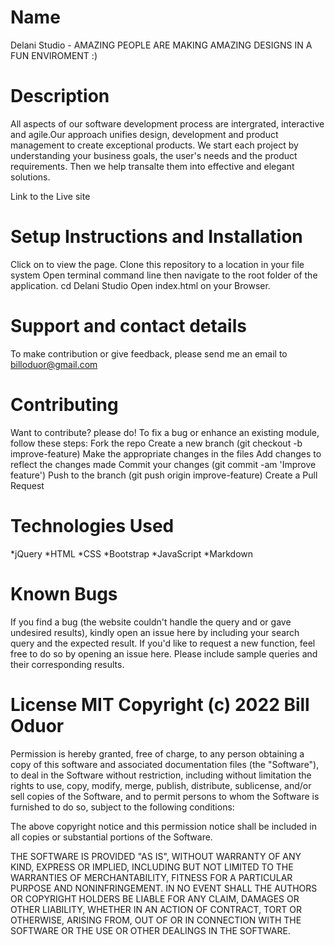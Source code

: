 # Name
Delani Studio - AMAZING PEOPLE ARE MAKING AMAZING DESIGNS IN A FUN ENVIROMENT :)


# Description
All aspects of our software development process are intergrated, interactive  and agile.Our approach unifies design, development and product management to create exceptional products.
We start each project by understanding your business goals, the user's needs and the product requirements. Then we help transalte them into effective and elegant solutions.

Link to the Live site 


# Setup Instructions and Installation 
Click on  to view the page. 
Clone this repository to a location in your file system Open terminal command line then navigate to the root folder of the application. 
cd Delani Studio Open index.html on your Browser.


# Support and contact details
To make contribution or give feedback, please send me an email to billoduor@gmail.com


# Contributing
Want to contribute? please do! 
To fix a bug or enhance an existing module, follow these steps: 
Fork the repo Create a new branch (git checkout -b improve-feature) 
Make the appropriate changes in the files 
Add changes to reflect the changes made Commit your changes (git commit -am 'Improve feature')
Push to the branch (git push origin improve-feature) Create a Pull Request

# Technologies Used 
*jQuery
*HTML 
*CSS 
*Bootstrap 
*JavaScript 
*Markdown 


# Known Bugs 
If you find a bug (the website couldn't handle the query and or gave undesired results), kindly open an issue here by including your search query and the expected result. 
If you'd like to request a new function, feel free to do so by opening an issue here. 
Please include sample queries and their corresponding results.


# License MIT Copyright (c) 2022 Bill Oduor
Permission is hereby granted, free of charge, to any person obtaining a copy of this software and associated documentation files (the "Software"), to deal in the Software without restriction, including without limitation the rights to use, copy, modify, merge, publish, distribute, sublicense, and/or sell copies of the Software, and to permit persons to whom the Software is furnished to do so, subject to the following conditions:

The above copyright notice and this permission notice shall be included in all copies or substantial portions of the Software.

THE SOFTWARE IS PROVIDED "AS IS", WITHOUT WARRANTY OF ANY KIND, EXPRESS OR IMPLIED, INCLUDING BUT NOT LIMITED TO THE WARRANTIES OF MERCHANTABILITY, FITNESS FOR A PARTICULAR PURPOSE AND NONINFRINGEMENT. IN NO EVENT SHALL THE AUTHORS OR COPYRIGHT HOLDERS BE LIABLE FOR ANY CLAIM, DAMAGES OR OTHER LIABILITY, WHETHER IN AN ACTION OF CONTRACT, TORT OR OTHERWISE, ARISING FROM, OUT OF OR IN CONNECTION WITH THE SOFTWARE OR THE USE OR OTHER DEALINGS IN THE SOFTWARE.
